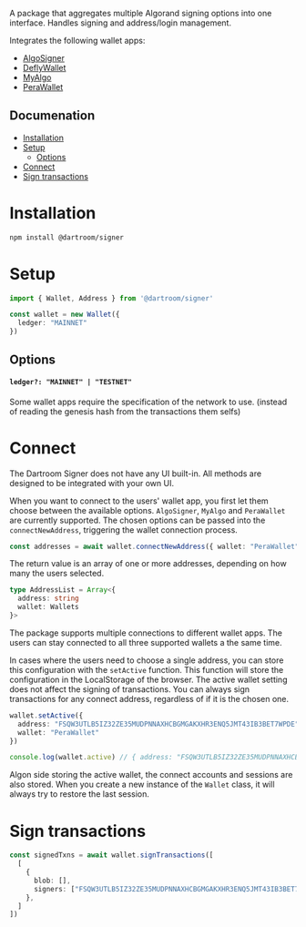 A package that aggregates multiple Algorand signing options into one interface. Handles signing and address/login management.

Integrates the following wallet apps:
- [AlgoSigner](https://github.com/PureStake/algosigner)
- [DeflyWallet](https://github.com/blockshake-io/defly-connect)
- [MyAlgo](https://github.com/randlabs/myalgo-connect)
- [PeraWallet](https://github.com/perawallet/connect)

## Documenation
- [Installation](#installation)
- [Setup](#setup)
  - [Options](#options)
- [Connect](#connect)
- [Sign transactions](#sign-transactions)

# Installation

```bash
npm install @dartroom/signer
```

# Setup

```ts
import { Wallet, Address } from '@dartroom/signer'

const wallet = new Wallet({
  ledger: "MAINNET"
})
```

## Options

#### **`ledger?: "MAINNET" | "TESTNET"`**

Some wallet apps require the specification of the network to use. (instead of reading the genesis hash from the transactions them selfs)

# Connect

The Dartroom Signer does not have any UI built-in. All methods are designed to be integrated with your own UI.

When you want to connect to the users' wallet app, you first let them choose between the available options. `AlgoSigner`, `MyAlgo` and `PeraWallet` are currently supported. The chosen options can be passed into the `connectNewAddress`, triggering the wallet connection process.

```ts
const addresses = await wallet.connectNewAddress({ wallet: "PeraWallet" })
```

The return value is an array of one or more addresses, depending on how many the users selected.

```ts
type AddressList = Array<{
  address: string
  wallet: Wallets
}>
```

The package supports multiple connections to different wallet apps. The users can stay connected to all three supported wallets a the same time.

In cases where the users need to choose a single address, you can store this configuration with the `setActive` function. This function will store the configuration in the LocalStorage of the browser.
The active wallet setting does not affect the signing of transactions. You can always sign transactions for any connect address, regardless of if it is the chosen one.

```ts
wallet.setActive({
  address: "FSQW3UTLB5IZ32ZE35MUDPNNAXHCBGMGAKXHR3ENQ5JMT43IB3BET7WPDE",
  wallet: "PeraWallet"
})

console.log(wallet.active) // { address: "FSQW3UTLB5IZ32ZE35MUDPNNAXHCBGMGAKXHR3ENQ5JMT43IB3BET7WPDE", wallet: "PeraWallet" }
```

Algon side storing the active wallet, the connect accounts and sessions are also stored. When you create a new instance of the `Wallet` class, it will always try to restore the last session.

# Sign transactions

```ts
const signedTxns = await wallet.signTransactions([
  [
    {
      blob: [],
      signers: ["FSQW3UTLB5IZ32ZE35MUDPNNAXHCBGMGAKXHR3ENQ5JMT43IB3BET7WPDE"]
    },
  ]
])
```